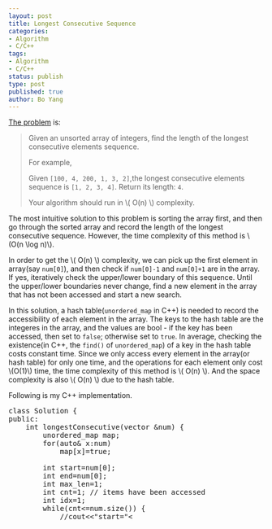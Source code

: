 ```yaml
---
layout: post
title: Longest Consecutive Sequence  
categories: 
- Algorithm
- C/C++ 
tags:
- Algorithm
- C/C++
status: publish
type: post
published: true
author: Bo Yang
---
```


[The problem](https://oj.leetcode.com/problems/longest-consecutive-sequence/) is:

> Given an unsorted array of integers, find the length of the longest consecutive elements sequence.
>
> For example,
>
> Given `[100, 4, 200, 1, 3, 2]`,the longest consecutive elements sequence is `[1, 2, 3, 4]`. Return its length: `4`.
>
>Your algorithm should run in \\( O(n) \\) complexity.

The most intuitive solution to this problem is sorting the array first, and then go through the sorted array and record the length of the longest consecutive sequence. However, the time complexity of this method is \\(O(n \log n)\\). 

In order to get the \\( O(n) \\) complexity, we can pick up the first element in array(say `num[0]`), and then check if `num[0]-1` and `num[0]+1` are in the array. If yes, iteratively check the upper/lower boundary of this sequence. Until the upper/lower boundaries never change, find a new element in the array that has not been accessed and start a new search. 

In this solution, a hash table(`unordered_map` in C++) is needed to record the accessibility of each element in the array. The keys to the hash table are the integeres in the array, and the values are bool - if the key has been accessed, then set to `false`; otherwise set to `true`. In average, checking the existence(in C++, the `find()` of `unordered_map`) of a key in the hash table costs constant time. Since we only access every element in the array(or hash table) for only one time, and the operations for each element only cost \\(O(1)\\) time, the time complexity of this method is \\( O(n) \\). And the space complexity is also \\( O(n) \\) due to the hash table.

Following is my C++ implementation.

<pre>
class Solution {
public:
    int longestConsecutive(vector<int> &num) {
        unordered_map<int,bool> map;
		for(auto& x:num)
			map[x]=true;
		
		int start=num[0];
		int end=num[0];
		int max_len=1;
		int cnt=1; // items have been accessed
		int idx=1;
		while(cnt<=num.size()) {
			//cout<<"start="<<start<<", end="<<end<<endl; // TEST ONLY
			map[start]=false;
			map[end]=false;
			// Find the lower boundary
			unordered_map<int,bool>::iterator got=map.find(start-1);
			if(got!=map.end() && got->second) { 
				start--;
				cnt++;
			}
			
			// Find the upper boundary
			got=map.find(end+1);
			if(got!=map.end() && got->second) { 
				end++;
				cnt++;
			}

			if(max_len<end-start+1)
				max_len=end-start+1;

			if(!(map[start]||map[end])) { 
				// If both start and end rich the boundaries, 
				// find a new entry for them.
				while(idx<num.size() && map[num[idx]]==false)
					idx++;
				start=num[idx];
				end=num[idx];
				map[start]=false;
				cnt++;
			}
		}

		return max_len;
    }
};
</pre>
<p><i>If you find this post helpful, please click the Google Ads on the right(you don't need to buy anything, just a click will help). Many Thanks.</i></p>
